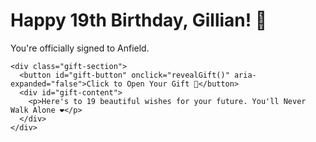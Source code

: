 <!DOCTYPE html>
<html lang="en">
<head>
  <meta charset="UTF-8" />
  <meta name="viewport" content="width=device-width, initial-scale=1.0"/>
  <title>Happy 19th, Gillian!</title>
  <link rel="stylesheet" href="style.css" />
</head>
<body>
  <div class="container">
    <h1>Happy 19th Birthday, Gillian! 🎉</h1>
    <p class="subtext">You're officially signed to Anfield.</p>

    <div class="gift-section">
      <button id="gift-button" onclick="revealGift()" aria-expanded="false">Click to Open Your Gift 🎁</button>
      <div id="gift-content">
        <p>Here's to 19 beautiful wishes for your future. You'll Never Walk Alone ❤️</p>
      </div>
    </div>
  </div>

  <script src="script.js"></script>
</body>
</html>

